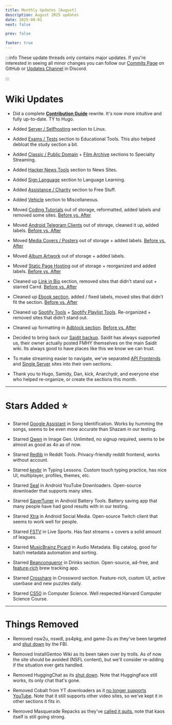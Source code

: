 ```yaml
---
title: Monthly Updates [August]
description: August 2025 updates
date: 2025-08-01
next: false

prev: false

footer: true
---
```


<Post authors="nbats"/>

:::info
These update threads only contains major updates. If you're interested
in seeing all minor changes you can follow our
[Commits Page](https://github.com/fmhy/FMHYedit/commits/main) on GitHub or
[Updates Channel](https://redd.it/17f8msf) in Discord.

:::
# Wiki Updates

- Did a complete **[Contribution Guide](https://fmhy.pages.dev/other/contributing)** rewrite. It's now more intuitive and fully up-to-date. TY to Hugo.

- Added [Server / Selfhosting](https://fmhy.net/linuxguide#server-selfhosting) section to Linux.

- Added [Exams / Tests](https://fmhy.net/edupiracyguide#exams-tests) section to Educational Tools. This also helped debloat the study section a bit.

- Added [Classic / Public Domain](https://fmhy.net/videopiracyguide#classics-public-domain) + [Film Archive](https://fmhy.net/videopiracyguide#film-archives) sections to Specialty Streaming.

- Added [Hacker News Tools](https://fmhy.pages.dev/miscguide#hacker-news-tools) section to News Sites.

- Added [Sign Language](https://fmhy.net/edupiracyguide#sign-language) section to Language Learning.

- Added [Assistance / Charity](https://fmhy.net/miscguide#assistance-charity) section to Free Stuff.

- Added [Vehicle](https://fmhy.net/miscguide#vehicle) section to Miscellaneous.

- Moved [Coding Tutorials](https://fmhy.net/edupiracyguide#coding-tutorials) out of storage, reformatted, added labels and removed some sites. [Before vs. After](https://i.ibb.co/0VVhmrrT/image.png)

- Moved [Android Telegram Clients](https://fmhy.net/android-iosguide#telegram-clients) out of storage, cleaned it up, added labels. [Before vs. After](https://i.ibb.co/276xNQWS/image.png)

- Moved [Media Covers / Posters](https://fmhy.net/img-tools#media-covers-posters) out of storage + added labels. [Before vs. After](https://i.ibb.co/DDrN5zDt/image.png)

- Moved [Album Artwork](https://fmhy.net/audiopiracyguide#album-artwork) out of storage + added labels.

- Moved [Static Page Hosting](https://fmhy.net/devtools#static-page-hosting) out of storage + reorganized and added labels. [Before vs. After](https://i.ibb.co/Kpq1shtP/Untitled.png)

- Cleaned up [Link in Bio](https://fmhy.net/internet-tools#link-in-bio) section, removed sites that didn't stand out + starred Carrd. [Before vs. After](https://i.ibb.co/8gfjXg2G/image.png)

- Cleaned up [Ebook section](https://fmhy.net/readingpiracyguide#ebooks), added / fixed labels, moved sites that didn't fit the section. [Before vs. After](https://i.ibb.co/0yYcZQWW/Untitled.jpg)

- Cleaned up [Spotify Tools](https://fmhy.net/audiopiracyguide#spotify-tools) + [Spotify Playlist Tools](https://fmhy.net/audiopiracyguide#playlist-tools). Re-organized + removed sites that didn't stand out.

- Cleaned up formatting in [Adblock section](https://fmhy.net/adblockvpnguide#adblocking). [Before vs. After](https://i.ibb.co/0jcysGV3/Adblock-Before.png)

- Decided to bring back our [Saidit backup](https://saidit.net/s/freemediaheckyeah/wiki/index). Saidit has always supported us, their owner actually posted FMHY themselves on the main Saidit wiki. Its always good to have places like this we know we can trust.

- To make streaming easier to navigate, we've separated [API Frontends](https://fmhy.net/videopiracyguide#api-frontends) and [Single Server](https://fmhy.net/videopiracyguide#single-server) sites into their own sections. 

- Thank you to Hugo, Samidy, Dan, kick, Anarchydr, and everyone else who helped re-organize, or create the sections this month.

***

# Stars Added ⭐

- Starred [Google Assistant](https://fmhy.net/audiopiracyguide#song-identification) in Song Identification. Works by humming the songs, seems to be even more accurate than Shazam in our testing.

- Starred [Qwen](https://fmhy.net/ai#image-generation) in Image Gen. Unlimited, no signup required, seems to be almost as good as 4o as of now.

- Starred [Redlib](https://fmhy.net/social-media-tools#reddit-tools) in Reddit Tools. Privacy-friendly reddit frontend, works without account. 

- Starred [keybr](https://fmhy.net/text-tools#typing-lessons) in Typing Lessons. Custom touch typing practice, has nice UI, multiplayer, profiles, themes, etc.

- Starred [Seal](https://fmhy.net/android-iosguide#android-youtube-apps) in Android YouTube Downloaders. Open-source downloader that supports many sites.

- Starred [SaverTuner](https://fmhy.net/android-iosguide#battery-tools) in Android Battery Tools. Battery saving app that many people have had good results with in our testing.

- Starred [Xtra](https://fmhy.net/android-iosguide#social-media-apps) in Android Social Media. Open-source Twitch client that seems to work well for people.

- Starred [FSTV](https://fmhy.net/videopiracyguide#live-sports) in Live Sports. Has fast streams + covers a solid amount of leagues.

- Starred [MusicBrainz Picard](https://fmhy.net/audiopiracyguide#audio-metadata) in Audio Metadata. Big catalog, good for batch metadata automation and sorting.

- Starred [Beanconqueror](https://fmhy.net/miscguide#drinks) in Drinks section. Open-source, ad-free, and [feature-rich](https://i.ibb.co/1GkdXk4N/image.png) brew tracking app.

- Starred [Crosshare](https://fmhy.net/gamingpiracyguide#crosswords) in Crossword section. Feature-rich, custom UI, active userbase and new puzzles daily.

- Starred [CS50](https://fmhy.net/edupiracyguide#computer-science) in Computer Science. Well respected Harvard Computer Science Course.

***
 
# Things Removed

- Removed nsw2u, nswdl, ps4pkg, and game-2u as they've been targeted and [shut down](https://torrentfreak.com/fbi-seizes-gaming-piracy-domains-including-pre-release-target-nsw2u/) by the FBI.

- Removed InstallGentoo Wiki as its been taken over by trolls. As of now the site should be avoided (NSFL content), but we'll consider re-adding if the situation ever gets handled.

- Removed HuggingChat as its [shut down](https://x.com/julien_c/status/1940082259287069089). Note that HuggingFace still works, its only chat that's gone.

- Removed Cobalt from YT downloaders as it [no longer supports YouTube](https://x.com/justusecobalt/status/1943279590178230618). Note that it still supports other video sites, so we've kept it in other sections it fits in.

- Removed Masquerade Repacks as they've [called it quits](https://i.ibb.co/0pndbGNP/image.png), note that kaos itself is still going strong.
